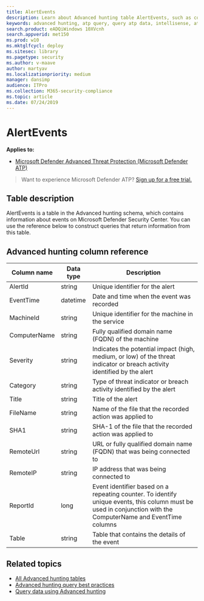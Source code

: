 ```yaml
---
title: AlertEvents
description: Learn about Advanced hunting table AlertEvents, such as column names, data types, and description
keywords: advanced hunting, atp query, query atp data, intellisense, atp telemetry, events, events telemetry, azure log analytics, column name, data type, description, alertevent
search.product: eADQiWindows 10XVcnh
search.appverid: met150
ms.prod: w10
ms.mktglfcycl: deploy
ms.sitesec: library
ms.pagetype: security
ms.author: v-maave
author: martyav
ms.localizationpriority: medium
manager: dansimp
audience: ITPro
ms.collection: M365-security-compliance 
ms.topic: article
ms.date: 07/24/2019
---
```


# AlertEvents

**Applies to:**

- [Microsoft Defender Advanced Threat Protection (Microsoft Defender ATP)](https://go.microsoft.com/fwlink/p/?linkid=2069559)

>Want to experience Microsoft Defender ATP? [Sign up for a free trial.](https://www.microsoft.com/en-us/WindowsForBusiness/windows-atp?ocid=docs-wdatp-advancedhuntingref-abovefoldlink)

## Table description

AlertEvents is a table in the Advanced hunting schema, which contains information about events on Microsoft Defender Security Center. You can use the reference below to construct queries that return information from this table.

## Advanced hunting column reference

| Column name | Data type | Description |
|-------------|-----------|-------------|
| AlertId | string | Unique identifier for the alert |
| EventTime | datetime | Date and time when the event was recorded |
| MachineId | string | Unique identifier for the machine in the service |
| ComputerName | string | Fully qualified domain name (FQDN) of the machine |
| Severity | string | Indicates the potential impact (high, medium, or low) of the threat indicator or breach activity identified by the alert |
| Category | string | Type of threat indicator or breach activity identified by the alert |
| Title | string | Title of the alert |
| FileName | string | Name of the file that the recorded action was applied to |
| SHA1 | string | SHA-1 of the file that the recorded action was applied to |
| RemoteUrl | string | URL or fully qualified domain name (FQDN) that was being connected to |
| RemoteIP | string | IP address that was being connected to |
|ReportId | long | Event identifier based on a repeating counter. To identify unique events, this column must be used in conjunction with the ComputerName and EventTime columns |
| Table | string | Table that contains the details of the event |

## Related topics

- [All Advanced hunting tables](advanced-hunting-reference.md)
- [Advanced hunting query best practices](advanced-hunting-best-practices.md)
- [Query data using Advanced hunting](advanced-hunting.md)
